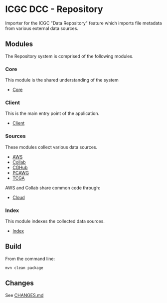 ICGC DCC - Repository
===

Importer for the ICGC "Data Repository" feature which imports file metadata from various external data sources.

Modules
---

The Repository system is comprised of the following modules.

### Core

This module is the shared understanding of the system
- [Core](dcc-repository-core/README.md)

### Client

This is the main entry point of the application.
- [Client](dcc-repository-client/README.md)

### Sources

These modules collect various data sources.
- [AWS](dcc-repository-aws/README.md)
- [Collab](dcc-repository-collab/README.md)
- [CGHub](dcc-repository-cghub/README.md)
- [PCAWG](dcc-repository-pcawg/README.md)
- [TCGA](dcc-repository-tcga/README.md)

AWS and Collab share common code through:
- [Cloud](dcc-repository-cloud/README.md)

### Index

This module indexes the collected data sources.

- [Index](dcc-repository-index/README.md)

Build
---

From the command line:

	mvn clean package
	
Changes
---

See [CHANGES.md](CHANGES.md)

